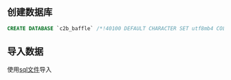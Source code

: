 ## 创建数据库

```sql
CREATE DATABASE `c2b_baffle` /*!40100 DEFAULT CHARACTER SET utf8mb4 COLLATE utf8mb4_0900_ai_ci */ /*!80016 DEFAULT ENCRYPTION='N' */;
```

## 导入数据

使用[sql文件](./assets/sql/c2b_app_channel_202311151512.sql)导入
